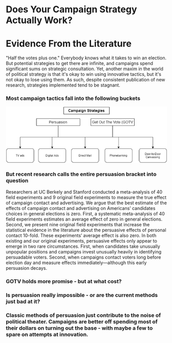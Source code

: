 # Does Your Campaign Strategy Actually Work? 
# Evidence From the Literature

"Half the votes plus one." Everybody knows what it takes to win an election. But potential strategies to get there are infinite, and campaigns spend significant sums on strategic consultation.
Yet, another maxim in the world of political strategy is that it's okay to win using innovative tactics, but it's not okay to lose using them.
As such, despite consistent publication of new research, strategies implemented tend to be stagnant. 

### Most campaign tactics fall into the following buckets
![](/campaigntactics.png)

### But recent research calls the entire persuasion bracket into question
Researchers at UC Berkely and Stanford conducted a meta-analysis of 40 field experiments and 9 original field experiments to measure the true effect of campaign contact and advertising. 
 We argue that the best estimate of the effects of campaign
contact and advertising on Americans’ candidates choices in general elections is zero. First,
a systematic meta-analysis of 40 field experiments estimates an average effect of zero in general elections. Second, we present nine original field experiments that increase the statistical
evidence in the literature about the persuasive effects of personal contact 10-fold. These experiments’ average effect is also zero. In both existing and our original experiments, persuasive
effects only appear to emerge in two rare circumstances. First, when candidates take unusually unpopular positions and campaigns invest unusually heavily in identifying persuadable
voters. Second, when campaigns contact voters long before election day and measure effects
immediately—although this early persuasion decays.

### GOTV holds more promise - but at what cost?



### Is persuasion really impossible - or are the current methods just bad at it?


### Classic methods of persuasion just contribute to the noise of political theater. Campaigns are better off spending most of their dollars on turning out the base - with maybe a few to spare on attempts at innovation. 

